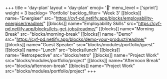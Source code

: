 +++
title = 'day-plan'
layout = 'day-plan'
emoji= '📝'
menu_level = ['sprint']
weight = 3
backlog= 'Portfolio'
backlog_filter= 'Week 3'
[[blocks]]
name="Energiser"
src="https://cyf-pd.netlify.app/blocks/employability-energiser/readme/"
[[blocks]]
name="Employability Skills"
src="https://cyf-pd.netlify.app/blocks/lets-get-jobs/readme/"
[[blocks]]
name="Morning Break"
src="blocks/morning-break"
[[blocks]]
name="Demo"
src="https://cyf-pd.netlify.app/blocks/demo-your-product/readme/"
[[blocks]]
name="Guest Speaker"
src="blocks/modules/portfolio/guest"
[[blocks]]
name="Lunch"
src="blocks/lunch"
[[blocks]]
name="Retrospective"
src="blocks/retro"
[[blocks]]
name="Project Work"
src="blocks/modules/portfolio/project"
[[blocks]]
name="Afternoon Break"
src="blocks/afternoon-break"
[[blocks]]
name="Project Work"
src="blocks/modules/portfolio/project"
+++

